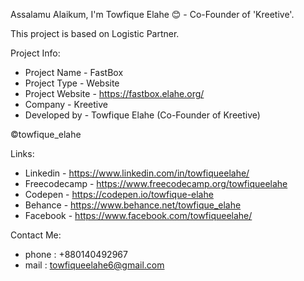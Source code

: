 Assalamu Alaikum, I'm Towfique Elahe 😊 - Co-Founder of 'Kreetive'.

This project is based on Logistic Partner.

Project Info:
  - Project Name - FastBox
  - Project Type - Website
  - Project Website - https://fastbox.elahe.org/
  - Company - Kreetive
  - Developed by - Towfique Elahe (Co-Founder of Kreetive)

©️towfique_elahe

Links:
  - Linkedin - https://www.linkedin.com/in/towfiqueelahe/
  - Freecodecamp  - https://www.freecodecamp.org/towfiqueelahe
  - Codepen - https://codepen.io/towfique-elahe
  - Behance - https://www.behance.net/towfique_elahe
  - Facebook - https://www.facebook.com/towfiqueelahe/

Contact Me:
  - phone : +880140492967
  - mail : towfiqueelahe6@gmail.com


